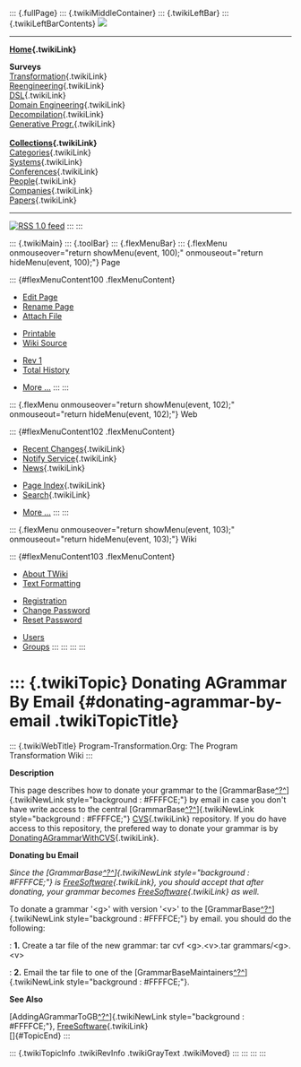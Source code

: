 ::: {.fullPage}
::: {.twikiMiddleContainer}
::: {.twikiLeftBar}
::: {.twikiLeftBarContents}
![](../pub/transformation.gif)

------------------------------------------------------------------------

**[Home](WebHome){.twikiLink}**

**Surveys**\
[Transformation](ProgramTransformation){.twikiLink}\
[Reengineering](ReengineeringWiki){.twikiLink}\
[DSL](DomainSpecificLanguages){.twikiLink}\
[Domain Engineering](DomainEngineering){.twikiLink}\
[Decompilation](DeCompilation){.twikiLink}\
[Generative Progr.](GenerativeProgrammingWiki){.twikiLink}\
\
**[Collections](CategoryCollection){.twikiLink}**\
[Categories](CategoryCategory){.twikiLink}\
[Systems](TransformationSystems){.twikiLink}\
[Conferences](TransformationConferences){.twikiLink}\
[People](TransformationPeople){.twikiLink}\
[Companies](TransformationCompanies){.twikiLink}\
[Papers](CategoryPaper){.twikiLink}

------------------------------------------------------------------------

[![](../pub/rss.gif "RSS 1.0 feed")](WebRss@skin=rss)
:::
:::

::: {.twikiMain}
::: {.toolBar}
::: {.flexMenuBar}
::: {.flexMenu onmouseover="return showMenu(event, 100);" onmouseout="return hideMenu(event, 100);"}
Page

::: {#flexMenuContent100 .flexMenuContent}
-   [Edit
    Page](http://www.program-transformation.org/edit/Transform/DonatingAGrammarByEmail?t=1536826472)
-   [Rename
    Page](http://www.program-transformation.org/rename/Transform/DonatingAGrammarByEmail)
-   [Attach
    File](http://www.program-transformation.org/attach/Transform/DonatingAGrammarByEmail)

<!-- -->

-   [Printable](http://www.program-transformation.org/view/Transform/DonatingAGrammarByEmail?skin=print.pattern)
-   [Wiki
    Source](http://www.program-transformation.org/view/Transform/DonatingAGrammarByEmail?skin=text&raw=on&contenttype=text/plain)

<!-- -->

-   [Rev
    1](http://www.program-transformation.org/view/Transform/DonatingAGrammarByEmail?rev=1.1)
-   [Total
    History](http://www.program-transformation.org/rdiff/Transform/DonatingAGrammarByEmail)

<!-- -->

-   [More
    \...](http://www.program-transformation.org/oops/Transform/DonatingAGrammarByEmail?template=oopsmore&param1=1.1&param2=1.1)
:::
:::

::: {.flexMenu onmouseover="return showMenu(event, 102);" onmouseout="return hideMenu(event, 102);"}
Web

::: {#flexMenuContent102 .flexMenuContent}
-   [Recent Changes](WebChanges){.twikiLink}
-   [Notify Service](WebNotify){.twikiLink}
-   [News](WebNews){.twikiLink}

<!-- -->

-   [Page Index](WebIndex){.twikiLink}
-   [Search](WebSearch){.twikiLink}

<!-- -->

-   [More
    \...](http://www.program-transformation.org/oops/Transform/DonatingAGrammarByEmail?template=oopsmore&param1=1.1&param2=1.1)
:::
:::

::: {.flexMenu onmouseover="return showMenu(event, 103);" onmouseout="return hideMenu(event, 103);"}
Wiki

::: {#flexMenuContent103 .flexMenuContent}
-   [About
    TWiki](http://www.program-transformation.org/view/TWiki/WebHome)
-   [Text
    Formatting](http://www.program-transformation.org/view/TWiki/TextFormattingRules)

<!-- -->

-   [Registration](http://www.program-transformation.org/view/TWiki/TWikiRegistration)
-   [Change
    Password](http://www.program-transformation.org/view/TWiki/ChangePassword)
-   [Reset
    Password](http://www.program-transformation.org/view/TWiki/ResetPassword)

<!-- -->

-   [Users](http://www.program-transformation.org/view/Main/TWikiUsers)
-   [Groups](http://www.program-transformation.org/view/Main/TWikiGroups)
:::
:::
:::
:::

::: {.twikiTopic}
Donating AGrammar By Email {#donating-agrammar-by-email .twikiTopicTitle}
==========================

::: {.twikiWebTitle}
Program-Transformation.Org: The Program Transformation Wiki
:::

**Description**

This page describes how to donate your grammar to the
[GrammarBase[^?^](http://www.program-transformation.org/edit/Transform/GrammarBase?topicparent=Transform.DonatingAGrammarByEmail)]{.twikiNewLink
style="background : #FFFFCE;"} by email in case you don\'t have write
access to the central
[GrammarBase[^?^](http://www.program-transformation.org/edit/Transform/GrammarBase?topicparent=Transform.DonatingAGrammarByEmail)]{.twikiNewLink
style="background : #FFFFCE;"} [CVS](CVS){.twikiLink} repository. If you
do have access to this repository, the prefered way to donate your
grammar is by
[DonatingAGrammarWithCVS](DonatingAGrammarWithCVS){.twikiLink}.

**Donating bu Email**

*Since the
[GrammarBase[^?^](http://www.program-transformation.org/edit/Transform/GrammarBase?topicparent=Transform.DonatingAGrammarByEmail)]{.twikiNewLink
style="background : #FFFFCE;"} is
[FreeSoftware](FreeSoftware){.twikiLink}, you should accept that after
donating, your grammar becomes [FreeSoftware](FreeSoftware){.twikiLink}
as well.*

To donate a grammar \'\<g\>\' with version \'\<v\>\' to the
[GrammarBase[^?^](http://www.program-transformation.org/edit/Transform/GrammarBase?topicparent=Transform.DonatingAGrammarByEmail)]{.twikiNewLink
style="background : #FFFFCE;"} by email. you should do the following:

: **1.** Create a tar file of the new grammar: tar cvf \<g\>.\<v\>.tar
grammars/\<g\>.\<v\>

: **2.** Email the tar file to one of the
[GrammarBaseMaintainers[^?^](http://www.program-transformation.org/edit/Transform/GrammarBaseMaintainers?topicparent=Transform.DonatingAGrammarByEmail)]{.twikiNewLink
style="background : #FFFFCE;"}.

**See Also**

[AddingAGrammarToGB[^?^](http://www.program-transformation.org/edit/Transform/AddingAGrammarToGB?topicparent=Transform.DonatingAGrammarByEmail)]{.twikiNewLink
style="background : #FFFFCE;"},
[FreeSoftware](FreeSoftware){.twikiLink}\
[]{#TopicEnd}
:::

::: {.twikiTopicInfo .twikiRevInfo .twikiGrayText .twikiMoved}
:::
:::
:::
:::
